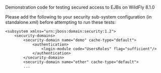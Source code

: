 Demonstration code for testing secured access to EJBs on WildFly 8.1.0

Please add the following to your security sub-system configuration (in standalone.xml) before attempting to run
these tests:

    <subsystem xmlns="urn:jboss:domain:security:1.2">
        <security-domains>
            <security-domain name="demo" cache-type="default">
                <authentication>
                    <login-module code="UsersRoles" flag="sufficient"/>
                </authentication>
            </security-domain>
            <security-domain name="other" cache-type="default">
            ...

